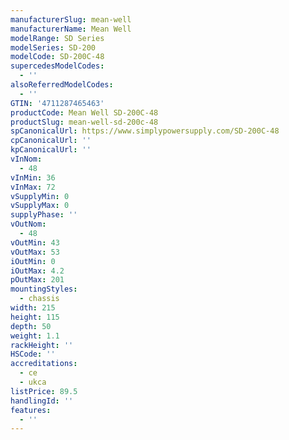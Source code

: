 ```yaml
---
manufacturerSlug: mean-well
manufacturerName: Mean Well
modelRange: SD Series
modelSeries: SD-200
modelCode: SD-200C-48
supercedesModelCodes:
  - ''
alsoReferredModelCodes:
  - ''
GTIN: '4711287465463'
productCode: Mean Well SD-200C-48
productSlug: mean-well-sd-200c-48
spCanonicalUrl: https://www.simplypowersupply.com/SD-200C-48
cpCanonicalUrl: ''
kpCanonicalUrl: ''
vInNom:
  - 48
vInMin: 36
vInMax: 72
vSupplyMin: 0
vSupplyMax: 0
supplyPhase: ''
vOutNom:
  - 48
vOutMin: 43
vOutMax: 53
iOutMin: 0
iOutMax: 4.2
pOutMax: 201
mountingStyles:
  - chassis
width: 215
height: 115
depth: 50
weight: 1.1
rackHeight: ''
HSCode: ''
accreditations:
  - ce
  - ukca
listPrice: 89.5
handlingId: ''
features:
  - ''
---
```

